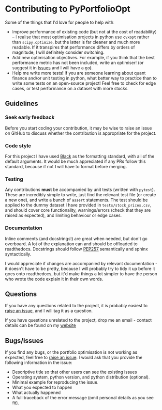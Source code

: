 # Contributing to PyPortfolioOpt

Some of the things that I'd love for people to help with:

- Improve performance of existing code (but not at the cost of readability) – I realise that most optimisation projects in python use `cvxopt` rather than `scipy.optimize`, but the latter is far cleaner and much more readable. If it transpires that performance differs by orders of magnitude, I will definitely consider switching.
- Add new optimisation objectives. For example, if you think that the best performance metric has not been included, write an optimiser! (or suggest it in [Issues](https://github.com/robertmartin8/PyPortfolioOpt/issues) and I will have a go).
- Help me write more tests! If you are someone learning about quant finance and/or unit testing in python, what better way to practice than to write some tests on an open-source project! Feel free to check for edge cases, or test performance on a dataset with more stocks.

## Guidelines

### Seek early feedback

Before you start coding your contribution, it may be wise to raise an issue on GitHub to discuss whether the contribution is appropriate for the project.

### Code style

For this project I have used [Black](https://github.com/ambv/black) as the formatting standard, with all of the default arguments. It would be much appreciated if any PRs follow this standard, because if not I will have to format before merging.

### Testing

Any contributions **must** be accompanied by unit tests (written with `pytest`). These are incredibly simple to write, just find the relevant test file (or create a new one), and write a bunch of `assert` statements. The test should be applied to the dummy dataset I have provided in `tests/stock_prices.csv`, and should cover core functionality, warnings/errors (check that they are raised as expected), and limiting behaviour or edge cases.

### Documentation

Inline comments (and docstrings!) are great when needed, but don't go overboard. A lot of the explanation can and should be offloaded to readthedocs. Docstrings should follow [PEP257](https://stackoverflow.com/questions/2557110/what-to-put-in-a-python-module-docstring) semantically and sphinx syntactically.

I would appreciate if changes are accompanied by relevant documentation - it doesn't have to be pretty, because I will probably try to tidy it up before it goes onto readthedocs, but it'd make things a lot simpler to have the person who wrote the code explain it in their own words.

## Questions

If you have any questions related to the project, it is probably easiest to [raise an issue](https://github.com/robertmartin8/PyPortfolioOpt/issues), and I will tag it as a question.

If you have questions unrelated to the project, drop me an email - contact details can be found on my [website](https://reasonabledeviations.science/about/)

## Bugs/issues

If you find any bugs, or the portfolio optimisation is not working as expected, feel free to [raise an issue](https://github.com/robertmartin8/PyPortfolioOpt/issues). I would ask that you provide the following information in the issue:

- Descriptive title so that other users can see the existing issues
- Operating system, python version, and python distribution (optional).
- Minimal example for reproducing the issue.
- What you expected to happen
- What actually happened
- A full traceback of the error message (omit personal details as you see fit).
